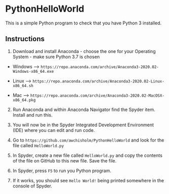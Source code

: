 # PythonHelloWorld

This is a simple Python program to check that you have Python 3 installed.

## Instructions

1. Download and install Anaconda - choose the one for your Operating System - make sure Python 3.7 is chosen

  - Windows --> ```https://repo.anaconda.com/archive/Anaconda3-2020.02-Windows-x86_64.exe```
  
  - Linux --> ```https://repo.anaconda.com/archive/Anaconda3-2020.02-Linux-x86_64.sh```
  
  - Mac --> ```https://repo.anaconda.com/archive/Anaconda3-2020.02-MacOSX-x86_64.pkg```
  
2. Run Anaconda and within Anaconda Navigator find the Spyder item. Install and run this.

3. You will now be in the Spyder Integrated Development Environment (IDE) where you can edit and run code. 

4. Go to ```https://github.com/awchisholm/PythonHelloWorld``` and look for the file called ```HelloWorld.py```

5. In Spyder, create a new file called ```HelloWorld.py``` and copy the contents of the file on GitHub to this new file. Save the file.

6. In Spyder, press ```F5``` to run you Python program. 

7. If it works, you should see ```Hello World!``` being printed somewhere in the console of Spyder.
